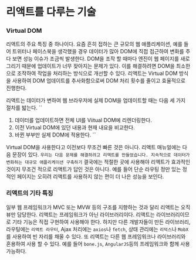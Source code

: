 # 리액트를 다루는 기술


### Virtual DOM
리액트의 주요 특징 중 하나이다.
요즘 흔히 접하는 큰 규모의 웹 애플리케이션, 예를 들어 트위터나 페이스북을 생각했을 경우
데이터가 많아 DOM에 직접 접근하여 변화를 주다 보면 성능 이슈가 조금씩 발생한다.
DOM을 조작 할 때마다 엔진이 웹 페이지를 새로 그리기 때문에 업데이트가 너무 잦아지는 문제가 있다.
이를 해결하려면 DOM을 최소한으로 조작하여 작업을 처리하는 방식으로 개선할 수 있다.
리액트는 Virtual DOM 방식을 사용하여 DOM 업데이트를 추사화함으로써 DOM 처리 횟수를 줄이고 효율적으로 진행한다.

리액트는 데이터가 변하여 웹 브라우저에 실제 DOM을 업데이트할 때는 다음 세 가지 절차를 밟는다.
``
1. 데이터를 업데이트하면 전체 UI를 Viitual DOM에 리렌더링한다.
2. 이전 Virtual DOM에 있던 내용과 현재 내요을 비교한다.
3. 바뀐 부부만 실제 DOM에 적용한다.
``

Virtual DOM을 사용한다고 이전보다 무조건 빠른 것은 아니다. 리액트 매뉴얼에는 다음 문장이 있다.
``
우리는 다음 문제를 해결하려고 리액트를 만들었습니다.
지속적으로 데이터가 변화하는 대규모 애플리케이션 구축하기
``
결국에는 적절한 곳에 사용해야 리액트가 효과적인 것이지 무조건 적으로 리액트가 답인 것은 아니다.
예를 들어 단순 라우팅 정만 있는 정적인 페이지는 오히려 리액트를 사용하지 않는 편이 더 나은 성능을 보인다.

### 리액트의 기타 특징

일부 웹 프레임워크가 MVC 또는 MVW 등의 구조를 지향하는 것과 달리 리액트는 오직 뷰만 담당한다.
리액트는 프레임워크가 아닌 라이브러리이다. 리액트는 라이브러리이므로 기타 기능은 직접 구현하여 사용해야 한다.
하지만 다른 개발자들이 만든 라이브러리, 라우팅에는 `리액트 라우터`, Ajax 처리에는 `axios`나 `fetch`, 
상태 관리에는 `리덕스`나 `MobX`를 사용하여 빈 자리를 채울 수 있다.
또 리액트는 다른 웹 프레임워크나 라이브러리와 혼용하여 사용 할 수 있다.
예를 들어 `bone.js`, `AngularJS`등의 프레임워크와 함께 사용 가능하다. 